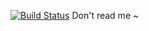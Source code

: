 [![Build Status](http://webt.xyz:8080/job/mu-jentest-github/job/master/badge/icon)](http://webt.xyz:8080/job/mu-jentest-github/job/master/)
Don't read me ~

